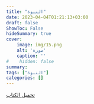 ```yaml
---
title: "النبوة"
date: 2023-04-04T01:21:13+03:00
draft: false
ShowToc: False
hideSummary: true
cover:
    image: img/15.png
    alt: 'صورة'
    caption: ''
#    hidden: false
summary: 
tags: ["النبوة"]
categories: []
---
```


[تحميل الكتاب](./../../books/15.pdf)


